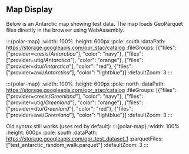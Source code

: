 ## Map Display

Below is an Antarctic map showing test data. The map loads GeoParquet files directly in the browser using WebAssembly. 

:::{polar-map}
:width: 100%
:height: 600px
:pole: south
:dataPath: https://storage.googleapis.com/opr_stac/catalog
:fileGroups: [{"files": ["provider=cresis/*Antarctica*"], "color": "navy"}, {"files": ["provider=utig/*Antarctica*"], "color": "orange"}, {"files": ["provider=dtu/*Antarctica*"], "color": "red"}, {"files": ["provider=awi/*Antarctica*"], "color": "lightblue"}]
:defaultZoom: 3
:::

:::{polar-map}
:width: 100%
:height: 600px
:pole: north
:dataPath: https://storage.googleapis.com/opr_stac/catalog
:fileGroups: [{"files": ["provider=cresis/*Greenland*"], "color": "navy"}, {"files": ["provider=utig/*Greenland*"], "color": "orange"}, {"files": ["provider=dtu/*Greenland*"], "color": "red"}, {"files": ["provider=awi/*Greenland*"], "color": "lightblue"}]
:defaultZoom: 3
:::

Old syntax still works (uses red by default):
:::{polar-map}
:width: 100%
:height: 600px
:pole: south
:dataPath: https://storage.googleapis.com/opr_test_dataset_1
:parquetFiles: ["test_antarctic_random_walk.parquet"]
:defaultZoom: 3
:::
